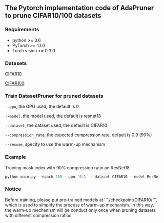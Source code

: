## The Pytorch implementation code of AdaPruner to prune CIFAR10/100 datasets

### Requirements

* python >= 3.6
* PyTorch >= 1.1.0
* Torch vision >= 0.3.0

### Datasets

[CIFAR10]: http://www.cs.toronto.edu/~kriz/cifar-10-python.tar.gz
[CIFAR100]: http://www.cs.toronto.edu/~kriz/cifar-100-python.tar.gz
[CIFAR10]

[CIFAR100]

### Train DatasetPruner for pruned datasets

 ```--gpu```, the GPU used, the default is 0

```--model```, the model used, the default is resnet18

```--dataset```, the dataset used, the default is CIFAR10

```--compression_rate```, the expected compression rate, default is 0.9 (90%)

```--resume```, specify to use the warm-up mechanism


### Example
Training mask index with 90% compression ratio on ResNet18
```python
python main.py --epoch 200 --gpu '0,1' --dataset CIFAR10 --model ResNet18 --compression_rate 0.90 --resume
```

### Notice
Before training, please put pre-trained models at '''./checkpoint/CIFAR10/''', which is used to simplify the process of warm-up mechanism.
In this way, the warm-up mechanism will be conduct only once when pruning datasets with different compression ratios.
